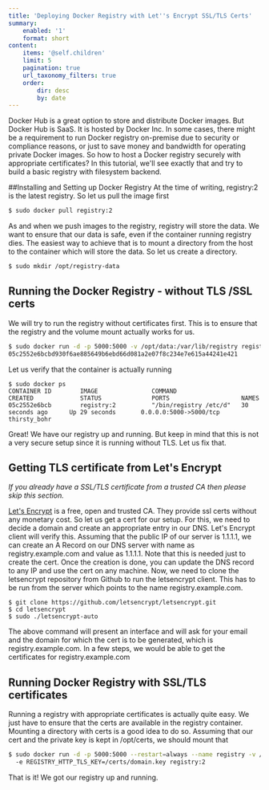 ```yaml
---
title: 'Deploying Docker Registry with Let''s Encrypt SSL/TLS Certs'
summary:
    enabled: '1'
    format: short
content:
    items: '@self.children'
    limit: 5
    pagination: true
    url_taxonomy_filters: true
    order:
        dir: desc
        by: date
---
```


Docker Hub is a great option to store and distribute Docker images. But Docker Hub is SaaS. It is hosted by Docker Inc. In some cases, there might be a requirement to run Docker registry on-premise due to security or compliance reasons, or just to save money and bandwidth for operating private Docker images.
So how to host a Docker registry securely with appropriate certificates? In this tutorial, we'll see exactly that and try to build a basic registry with filesystem backend.

##Installing and Setting up Docker Registry
At the time of writing, registry:2 is the latest registry. So let us pull the image first
```bash
$ sudo docker pull registry:2
```

As and when we push images to the registry, registry will store the data. We want to ensure that our data is safe, even if the container running registry dies. The easiest way to achieve that is to mount a directory from the host to the container which will store the data. So let us create a directory.

```bash
$ sudo mkdir /opt/registry-data
```
## Running the Docker Registry - without TLS /SSL certs
We will try to run the registry without certificates first. This is to ensure that the registry and the volume mount actually works for us.
```bash
$ sudo docker run -d -p 5000:5000 -v /opt/data:/var/lib/registry registry:2
05c2552e6bcbd930f6ae885649b6ebd66d081a2e07f8c234e7e615a44241e421
```
Let us verify that the container is actually running
```
$ sudo docker ps
CONTAINER ID        IMAGE               COMMAND                  CREATED             STATUS              PORTS                    NAMES
05c2552e6bcb        registry:2          "/bin/registry /etc/d"   30 seconds ago      Up 29 seconds       0.0.0.0:5000->5000/tcp   thirsty_bohr
```
Great! We have our registry up and running. But keep in mind that this is not a very secure setup since it is running without TLS. 
Let us fix that.
## Getting TLS certificate from Let's Encrypt
_If you already have a SSL/TLS certificate from a trusted CA then please skip this section._

[Let's Encrypt](https://letsencrypt.org/) is a free, open and trusted CA. They provide ssl certs without any monetary cost. So let us get a cert for our setup. For this, we need to decide a domain and create an appropriate entry in our DNS. Let's Encrypt client will verify this.
Assuming that the public IP of our server is 1.1.1.1, we can create an A Record on our DNS server with name as registry.example.com and value as 1.1.1.1.
Note that this is needed just to create the cert. Once the creation is done, you can update the DNS record to any IP and use the cert on any machine.
Now, we need to clone the letsencrypt repository from Github to run the letsencrypt client. This has to be run from the server which points to the name registry.example.com.
```
$ git clone https://github.com/letsencrypt/letsencrypt.git
$ cd letsencrypt
$ sudo ./letsencrypt-auto
```
The above command will present an interface and will ask for your email and the domain for which the cert is to be generated, which is registry.example.com. In a few steps, we would be able to get the certificates for registry.example.com
## Running Docker Registry with SSL/TLS certificates
Running a registry with appropriate certificates is actually quite easy. We just have to ensure that the certs are available in the registry container. Mounting a directory with certs is a good idea to do so. Assuming that our cert and the private key is kept in /opt/certs, we should mount that
```bash
$ sudo docker run -d -p 5000:5000 --restart=always --name registry -v /opt/data:/var/lib/registry -v /opt/certs:/certs -e REGISTRY_HTTP_TLS_CERTIFICATE=/certs/domain.crt 
  -e REGISTRY_HTTP_TLS_KEY=/certs/domain.key registry:2
```
That is it! We got our registry up and running. 